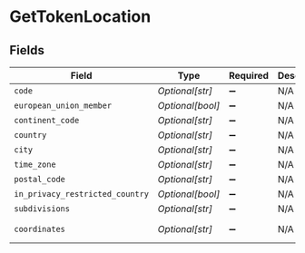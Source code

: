 # GetTokenLocation


## Fields

| Field                           | Type                            | Required                        | Description                     | Example                         |
| ------------------------------- | ------------------------------- | ------------------------------- | ------------------------------- | ------------------------------- |
| `code`                          | *Optional[str]*                 | :heavy_minus_sign:              | N/A                             | US                              |
| `european_union_member`         | *Optional[bool]*                | :heavy_minus_sign:              | N/A                             |                                 |
| `continent_code`                | *Optional[str]*                 | :heavy_minus_sign:              | N/A                             | NA                              |
| `country`                       | *Optional[str]*                 | :heavy_minus_sign:              | N/A                             | United States                   |
| `city`                          | *Optional[str]*                 | :heavy_minus_sign:              | N/A                             | Austin                          |
| `time_zone`                     | *Optional[str]*                 | :heavy_minus_sign:              | N/A                             | America/Chicago                 |
| `postal_code`                   | *Optional[str]*                 | :heavy_minus_sign:              | N/A                             | 78732                           |
| `in_privacy_restricted_country` | *Optional[bool]*                | :heavy_minus_sign:              | N/A                             |                                 |
| `subdivisions`                  | *Optional[str]*                 | :heavy_minus_sign:              | N/A                             | Texas                           |
| `coordinates`                   | *Optional[str]*                 | :heavy_minus_sign:              | N/A                             | 30.3768 -97.8935                |